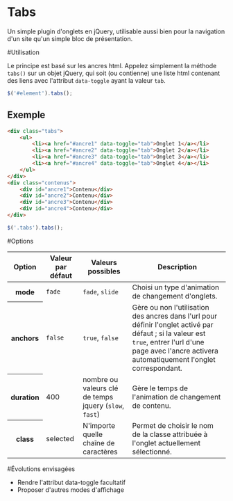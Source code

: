 Tabs
===========

Un simple plugin d'onglets en jQuery, utilisable aussi bien pour la navigation d'un site qu'un simple bloc de présentation.

#Utilisation

Le principe est basé sur les ancres html.
Appelez simplement la méthode <code>tabs()</code> sur un objet jQuery, qui soit (ou contienne) une liste html contenant des liens avec l'attribut <code>data-toggle</code> ayant la valeur <code>tab</code>.
```javascript
$('#element').tabs();
```

## Exemple
```html
<div class="tabs">
	<ul>
		<li><a href="#ancre1" data-toggle="tab">Onglet 1</a></li>
		<li><a href="#ancre2" data-toggle="tab">Onglet 2</a></li>
		<li><a href="#ancre3" data-toggle="tab">Onglet 3</a></li>
		<li><a href="#ancre4" data-toggle="tab">Onglet 4</a></li>
	</ul>
</div>
<div class="contenus">
	<div id="ancre1">Contenu</div>
	<div id="ancre2">Contenu</div>
	<div id="ancre3">Contenu</div>
	<div id="ancre4">Contenu</div>
</div>
```

```javascript
$('.tabs').tabs();
```

#Options
<table>
	<thead>
		<tr>
			<th>Option</th>
			<th>Valeur par défaut</th>
			<th>Valeurs possibles</th>
			<th>Description</th>
		</tr>
	</thead>
	<tbody>
		<tr>
			<th>mode</th>
			<td><code>fade</code></td>
			<td><code>fade</code>, <code>slide</code></td>
			<td>Choisi un type d'animation de changement d'onglets.</td>
		</tr>
		<tr>
			<th>anchors</th>
			<td><code>false</code></td>
			<td><code>true</code>, <code>false</code></td>
			<td>Gère ou non l'utilisation des ancres dans l'url pour définir l'onglet activé par défaut ; si la valeur est <code>true</code>, entrer l'url d'une page avec l'ancre activera automatiquement l'onglet correspondant.</td>
		</tr>
		<tr>
			<th>duration</th>
			<td>400</td>
			<td>nombre ou valeurs clé de temps jquery (<code>slow</code>, <code>fast</code>)</td>
			<td>Gère le temps de l'animation de changement de contenu.</td>
		</tr>
		<tr>
			<th>class</th>
			<td>selected</td>
			<td>N'importe quelle chaîne de caractères</td>
			<td>Permet de choisir le nom de la classe attribuée à l'onglet actuellement sélectionné.</td>
		</tr>
	</tbody>
</table>

#Évolutions envisagées
* Rendre l'attribut data-toggle facultatif
* Proposer d'autres modes d'affichage
